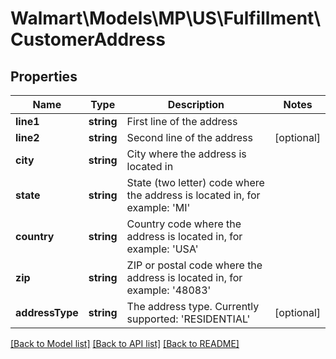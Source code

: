# Walmart\Models\MP\US\Fulfillment\CustomerAddress

## Properties

Name | Type | Description | Notes
------------ | ------------- | ------------- | -------------
**line1** | **string** | First line of the address |
**line2** | **string** | Second line of the address | [optional]
**city** | **string** | City where the address is located in |
**state** | **string** | State (two letter) code where the address is located in, for example: 'MI' |
**country** | **string** | Country code where the address is located in, for example: 'USA' |
**zip** | **string** | ZIP or postal code where the address is located in, for example: '48083' |
**addressType** | **string** | The address type. Currently supported: 'RESIDENTIAL' | [optional]


[[Back to Model list]](./) [[Back to API list]](../../../../../README.md#supported-apis) [[Back to README]](../../../../../README.md)
